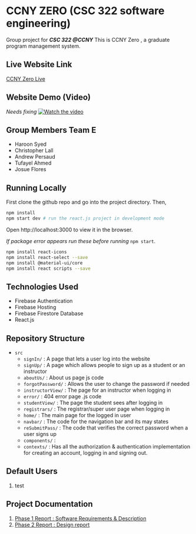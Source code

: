 # CCNY ZERO (CSC 322 software engineering)
Group project for ***CSC 322 @CCNY***
This is CCNY Zero , a graduate program management system. 

## Live Website Link
[CCNY Zero Live](https://link-url-here.org)

## Website Demo (Video)
*Needs fixing*
[![Watch the video](https://i.imgur.com/vKb2F1B.png)](https://youtu.be/vt5fpE0bzSY)

## Group Members Team E
- Haroon Syed
- Christopher Lall
- Andrew Persaud
- Tufayel Ahmed
- Josue Flores

## Running Locally
First clone the github repo and go into the project directory. Then,
```bash
npm install
npm start dev # run the react.js project in development mode
```
Open http://localhost:3000 to view it in the browser.

*If package error appears run these before running* `npm start`.
```bash
npm install react-icons
npm install react-select --save
npm install @material-ui/core
npm install react scripts --save
```

## Technologies Used
 - Firebase Authentication
 - Firebase Hosting
 - Firebase Firestore Database
 - React.js

## Repository Structure
- `src`
  - `signIn/` : A page that lets a user log into the website
  - `signUp/` : A page which allows people to sign up as a student or an instructor
  - `aboutUs/` : About us page js code
  - `forgotPassword/` : Allows the user to change the password if needed
  - `instructorView/` : The page for an instructor when logging in
  - `error/` : 404 error page .js code
  - `studentView/` : The page the student sees after logging in
  - `registrars/` : The registrar/super user page when logging in
  - `home/` : The main page for the logged in user 
  - `navbar/` : The code for the navigation bar and its may states
  - `reSubmitPass/` : The code that verifies the correct password when a user signs up
  - `components/` : 
  - `contexts/` : Has all the authorization & authentication implementation for creating an account, logging in and signing out.


## Default Users
 1. test
 
## Project Documentation
1. [Phase 1 Report : Software Requirements & Description](https://github.com/NishanthPrajith/Csc-322-Final-Project/blob/a050d190daded7f6b248075960b23d0b98ee545a/Phase1report.docx.pdf)
2. [Phase 2 Report : Design report](https://github.com/NishanthPrajith/Csc-322-Final-Project/blob/cc86ebd76973b3b0b5832b8b7972f3d7d5ea4c88/CSC32200_GES_Phase2.pdf)

